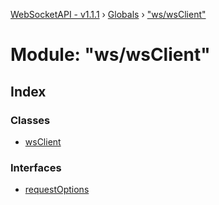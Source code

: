 [WebSocketAPI - v1.1.1](../README.md) › [Globals](../globals.md) › ["ws/wsClient"](_ws_wsclient_.md)

# Module: "ws/wsClient"

## Index

### Classes

* [wsClient](../classes/_ws_wsclient_.wsclient.md)

### Interfaces

* [requestOptions](../interfaces/_ws_wsclient_.requestoptions.md)
